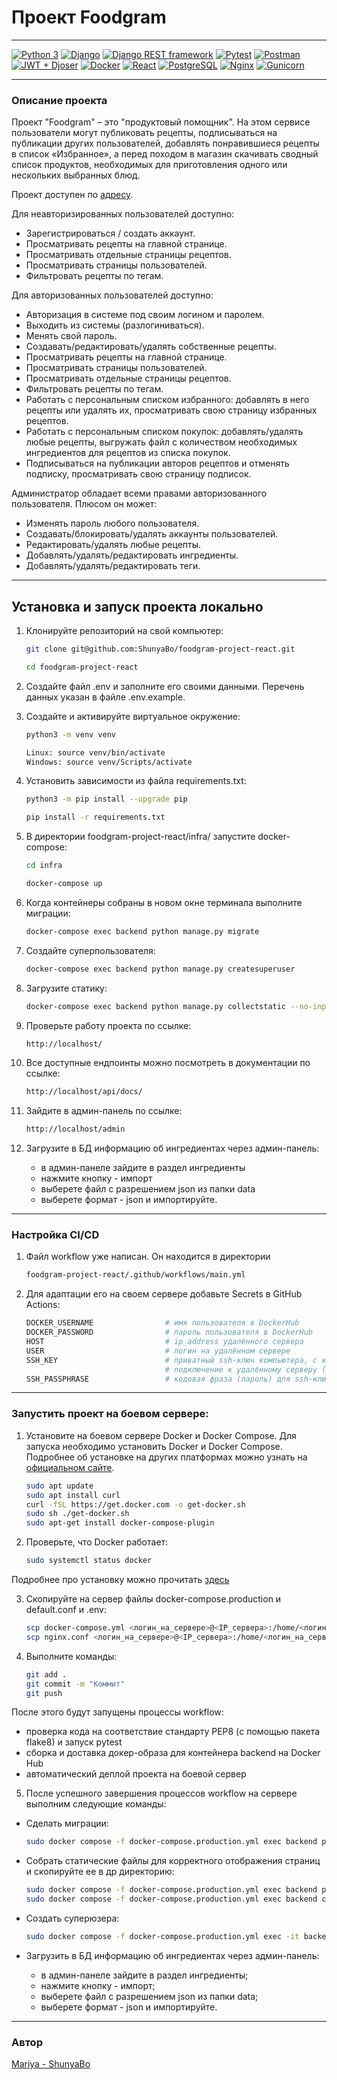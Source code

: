 # Проект Foodgram
___
[![Python 3](https://img.shields.io/badge/-Python%203-lightgrey)](https://www.python.org/) [![Django](https://img.shields.io/badge/-Django-lightgrey)](https://www.djangoproject.com/) [![Django REST framework](https://img.shields.io/badge/-Django%20REST%20framework-lightgrey)](https://www.django-rest-framework.org/) [![Pytest](https://img.shields.io/badge/-Pytest-lightgrey)](https://docs.pytest.org/en/6.2.x/) [![Postman](https://img.shields.io/badge/-Postman-lightgrey)](https://www.postman.com/) [![JWT + Djoser](https://img.shields.io/badge/-JWT%20%2B%20Djoser-lightgrey)](https://djoser.readthedocs.io/en/latest/introduction.html) [![Docker](https://img.shields.io/badge/-Docker-lightgrey)](https://www.docker.com/) [![React](https://img.shields.io/badge/-React-lightgrey)](https://react.dev/) [![PostgreSQL](https://img.shields.io/badge/-PostgreSQL-lightgrey)](https://www.postgresql.org/) [![Nginx](https://img.shields.io/badge/-Nginx-lightgrey)](https://nginx.org/ru/) [![Gunicorn](https://img.shields.io/badge/-Gunicorn-lightgrey)](https://gunicorn.org/#docs)
___

### Описание проекта

Проект "Foodgram" – это "продуктовый помощник". На этом сервисе пользователи могут публиковать рецепты, подписываться на публикации других пользователей, добавлять понравившиеся рецепты в список «Избранное», а перед походом в магазин скачивать сводный список продуктов, необходимых для приготовления одного или нескольких выбранных блюд.

Проект доступен по [адресу](https://kodzha.ddns.net).

Для неавторизированных пользователей доступно:
- Зарегистрироваться / создать аккаунт.
- Просматривать рецепты на главной странице.
- Просматривать отдельные страницы рецептов.
- Просматривать страницы пользователей.
- Фильтровать рецепты по тегам.


Для авторизованных пользователей доступно:
- Авторизация в системе под своим логином и паролем.
- Выходить из системы (разлогиниваться).
- Менять свой пароль.
- Создавать/редактировать/удалять собственные рецепты.
- Просматривать рецепты на главной странице.
- Просматривать страницы пользователей.
- Просматривать отдельные страницы рецептов.
- Фильтровать рецепты по тегам.
- Работать с персональным списком избранного: добавлять в него рецепты или удалять их, просматривать свою страницу избранных рецептов.
- Работать с персональным списком покупок: добавлять/удалять любые рецепты, выгружать файл с количеством необходимых ингредиентов для рецептов из списка покупок.
- Подписываться на публикации авторов рецептов и отменять подписку, просматривать свою страницу подписок.


Администратор обладает всеми правами авторизованного пользователя. Плюсом он может:
- Изменять пароль любого пользователя.
- Создавать/блокировать/удалять аккаунты пользователей.
- Редактировать/удалять любые рецепты.
- Добавлять/удалять/редактировать ингредиенты.
- Добавлять/удалять/редактировать теги.

___

## Установка и запуск проекта локально

1. Клонируйте репозиторий на свой компьютер:

    ```bash
    git clone git@github.com:ShunyaBo/foodgram-project-react.git

    cd foodgram-project-react
    ```
2. Создайте файл .env и заполните его своими данными. Перечень данных указан в файле .env.example.
3. Cоздайте и активируйте виртуальное окружение:

    ```bash
    python3 -m venv venv
    
    Linux: source venv/bin/activate
    Windows: source venv/Scripts/activate
    ```

4. Установить зависимости из файла requirements.txt:

    ```bash
    python3 -m pip install --upgrade pip

    pip install -r requirements.txt
    ```

5. В директории foodgram-project-react/infra/ запустите docker-compose:

    ```bash
    cd infra

    docker-compose up
    ```

6. Когда контейнеры собраны в новом окне терминала выполните миграции:

    ```bash
    docker-compose exec backend python manage.py migrate
    ```

7. Создайте суперпользователя:

    ```bash
    docker-compose exec backend python manage.py createsuperuser
    ```

8. Загрузите статику:

    ```bash
    docker-compose exec backend python manage.py collectstatic --no-input 
    ```

9. Проверьте работу проекта по ссылке:

    ```bash
    http://localhost/
    ```

10. Все доступные ендпоинты можно посмотреть в документации по ссылке:
    ```bash
    http://localhost/api/docs/
    ```

11. Зайдите в админ-панель по ссылке:

    ```bash
    http://localhost/admin
    ```

12. Загрузите в БД информацию об ингредиентах через админ-панель:

    - в админ-панеле зайдите в раздел ингредиенты
    - нажмите кнопку - импорт
    - выберете файл с разрешением json из папки data
    - выберете формат - json и импортируйте.

___

### Настройка CI/CD

1. Файл workflow уже написан. Он находится в директории

    ```bash
    foodgram-project-react/.github/workflows/main.yml
    ```

2. Для адаптации его на своем сервере добавьте Secrets в GitHub Actions:

    ```bash
    DOCKER_USERNAME                # имя пользователя в DockerHub
    DOCKER_PASSWORD                # пароль пользователя в DockerHub
    HOST                           # ip_address удалённого сервера
    USER                           # логин на удалённом сервере
    SSH_KEY                        # приватный ssh-ключ компьютера, с которого будет происходить
                                   # подключение к удалённому серверу (cat ~/.ssh/id_rsa)
    SSH_PASSPHRASE                 # кодовая фраза (пароль) для ssh-ключа

    ```
___

### Запустить проект на боевом сервере:

1. Установите на боевом сервере Docker и Docker Compose. Для запуска необходимо установить Docker и Docker Compose. Подробнее об установке на других платформах можно узнать на [официальном сайте](https://docs.docker.com/engine/install/).
    ```bash
    sudo apt update
    sudo apt install curl
    curl -fSL https://get.docker.com -o get-docker.sh
    sudo sh ./get-docker.sh
    sudo apt-get install docker-compose-plugin 
    ```

2. Проверьте, что Docker работает:
    ```bash
    sudo systemctl status docker
    ```
Подробнее про установку можно прочитать [здесь](https://docs.docker.com/engine/install/ubuntu/)

3. Скопируйте на сервер файлы docker-compose.production и default.conf и .env:

    ```bash
    scp docker-compose.yml <логин_на_сервере>@<IP_сервера>:/home/<логин_на_сервере>/docker-compose.yml
    scp nginx.conf <логин_на_сервере>@<IP_сервера>:/home/<логин_на_сервере>/nginx.conf
    ```

4. Выполните команды:

    ```bash
    git add .
    git commit -m "Коммит"
    git push
    ```

После этого будут запущены процессы workflow:

- проверка кода на соответствие стандарту PEP8 (с помощью пакета flake8) и запуск pytest
- сборка и доставка докер-образа для контейнера backend на Docker Hub
- автоматический деплой проекта на боевой сервер


5. После успешного завершения процессов workflow на сервере выполним следующие команды:

- Сделать миграции: 

    ```bash
    sudo docker compose -f docker-compose.production.yml exec backend python manage.py migrate
    ```

- Собрать статические файлы для корректного отображения страниц и скопируйте ее в др директорию: 

    ```bash
    sudo docker compose -f docker-compose.production.yml exec backend python manage.py collectstatic --no-input
    sudo docker compose -f docker-compose.production.yml exec backend cp -r /app/collected_static/. /app/static/static/
    ```

- Создать суперюзера:

    ```bash
    sudo docker compose -f docker-compose.production.yml exec -it backend python manage.py createsuperuser 
    ```

- Загрузить в БД информацию об ингредиентах через админ-панель:

    - в админ-панеле зайдите в раздел ингредиенты;
    - нажмите кнопку - импорт;
    - выберете файл с разрешением json из папки data;
    - выберете формат - json и импортируйте.

___
### Автор
[Mariya - ShunyaBo](https://github.com/ShunyaBo)